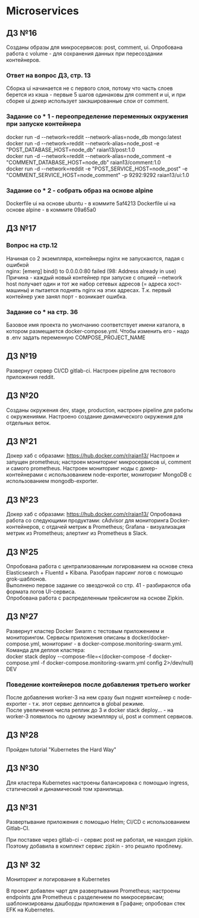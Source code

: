 # Microservices

## ДЗ №16

Созданы образы для микросервисов: post, comment, ui. Опробована работа с volume - для сохранения данных при пересоздании контейнеров.

### Ответ на вопрос ДЗ, стр. 13

Сборка ui начинается не с первого слоя, потому что часть слоев берется из кэша - первые 5 шагов одинаковы для comment и ui, и при сборке ui докер использует закэшированные слои от comment.  

### Задание со * 1 - переопределение переменных окружения при запуске контейнера

docker run -d --network=reddit --network-alias=node_db mongo:latest  
docker run -d --network=reddit --network-alias=node_post -e "POST_DATABASE_HOST=node_db" raian13/post:1.0  
docker run -d --network=reddit --network-alias=node_comment -e "COMMENT_DATABASE_HOST=node_db" raian13/comment:1.0  
docker run -d --network=reddit -e "POST_SERVICE_HOST=node_post" -e "COMMENT_SERVICE_HOST=node_comment" -p 9292:9292 raian13/ui:1.0

### Задание со * 2 - собрать образ на основе alpine

Dockerfile ui на основе ubuntu - в коммите 5af4213
Dockerfile ui на основе alpine - в коммите 09a65a0

## ДЗ №17

### Вопрос на стр.12

Начиная со 2 экземпляра, контейнеры nginx не запускаются, падая с ошибкой  
nginx: [emerg] bind() to 0.0.0.0:80 failed (98: Address already in use)  
Причина - каждый новый контейнер при запуске с опцией --network host получает один и тот же набор сетевых адресов (= адреса хост-машины) и пытается поднять nginx на этих адресах. Т.к. первый контейнер уже занял порт - возникает ошибка.

### Задание со * на стр. 36

Базовое имя проекта по умолчанию соответствует имени каталога, в котором размещается docker-compose.yml. Чтобы изменить его - надо в .env задать переменную COMPOSE_PROJECT_NAME

## ДЗ №19

Развернут сервер CI/CD gitlab-ci. Настроен pipeline для тестового приложения reddit.

## ДЗ №20

Cозданы окружения dev, stage, production, настроен pipeline для работы с окружениями. Настроено создание динамического окружения для отдельных веток.

## ДЗ №21

Докер хаб с образами: <https://hub.docker.com/r/raian13/>
Настроен и запущен prometheus; настроен мониторинг микросервисов ui, comment и самого prometheus. Настроен мониторинг ноды с докер-контейнерами с использованием node-exporter, мониторинг MongoDB с использованием mongodb-exporter.

## ДЗ №23

Докер хаб с образами: <https://hub.docker.com/r/raian13/>
Опробована работа со следующими продуктами: cAdvisor для мониторинга Docker-контейнеров, с отдачей метрик в Prometheus; Grafana - визуализация метрик из Prometheus; алертинг из Prometheus в Slack.  

## ДЗ №25

Опробована работа с централизованным логированием на основе стека Elasticsearch + Fluentd + Kibana. Разобран парсинг логов с помощью grok-шаблонов.  
Выполнено первое задание со звездочкой со стр. 41 - разбираются оба формата логов UI-сервиса.  
Опробована работа с распределенным трейсингом на основе Zipkin.

## ДЗ №27

Развернут кластер Docker Swarm с тестовым приложением и мониторингом. Сервисы приложения описаны в docker/docker-compose.yml, мониторинг - в docker-compose.monitoring-swarm.yml.  
Команда для деплоя кластера:  
docker stack deploy --compose-file=<(docker-compose -f docker-compose.yml -f docker-compose.monitoring-swarm.yml config 2>/dev/null) DEV

### Поведение контейнеров после добавления третьего worker

После добавления worker-3 на нем сразу был поднят контейнер с node-exporter - т.к. этот сервис деплоится в global режиме.  
После увеличения числа реплик до 3 и docker stack deploy... - на worker-3 появилось по одному экземпляру ui, post и comment сервисов.

## ДЗ №28

Пройден tutorial "Kubernetes the Hard Way"

## ДЗ №30

Для кластера Kubernetes настроены балансировка с помощью ingress, статический и динамический том хранилища.

## ДЗ №31

Развертывание приложения с помощью Helm; CI/CD с использованием Gitlab-CI.  

При поставке через gitlab-ci - сервис post не работал, не находил zipkin. Поэтому добавила в комплект сервис zipkin - это решило проблему.

## ДЗ № 32

Мониторинг и логирование в Kubernetes

В проект добавлен чарт для развертывания Prometheus; настроены endpoints для Prometheus с разделением по микросервисам; шаблонизированы дашборды приложения в Графане; опробован стек EFK на Kubernetes.
